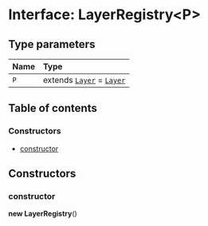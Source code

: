 # Interface: LayerRegistry\<P>

## Type parameters

| Name | Type |
| :------ | :------ |
| `P` | extends [`Layer`](/en/auto-docs/fixed-layout-editor/classes/Layer.md) = [`Layer`](/en/auto-docs/fixed-layout-editor/classes/Layer.md) |

## Table of contents

### Constructors

* [constructor](/en/auto-docs/fixed-layout-editor/interfaces/LayerRegistry.md#constructor)

## Constructors

### constructor

**new LayerRegistry**()
